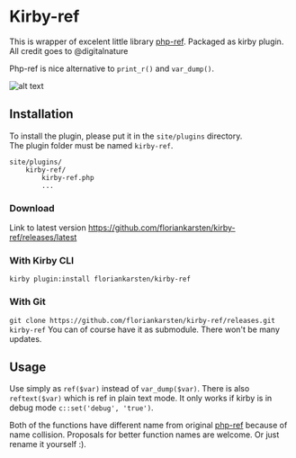 # Kirby-ref

This is wrapper of excelent little library [php-ref](https://github.com/digitalnature/php-ref). Packaged as kirby plugin. All credit goes to @digitalnature


Php-ref is nice alternative to ```print_r()``` and ```var_dump()```.

![alt text](https://github.com/floriankarsten/kirby-ref/raw/stuff/kirby-ref.gif "Kirby ref GIF")

## Installation
To install the plugin, please put it in the `site/plugins` directory.  
The plugin folder must be named `kirby-ref`.

```
site/plugins/
    kirby-ref/
        kirby-ref.php
        ...
```

### Download
Link to latest version https://github.com/floriankarsten/kirby-ref/releases/latest

### With Kirby CLI
```kirby plugin:install floriankarsten/kirby-ref```

### With Git
```git clone https://github.com/floriankarsten/kirby-ref/releases.git kirby-ref```
You can of course have it as submodule. There won't be many updates.


## Usage

Use simply as ```ref($var)``` instead of ```var_dump($var)```. There is also ```reftext($var)``` which is ref in plain text mode. It only works if kirby is in debug mode ```c::set('debug', 'true')```.

Both of the functions have different name from original [php-ref](https://github.com/digitalnature/php-ref) because of name collision. Proposals for better function names are welcome. Or just rename it yourself :).
